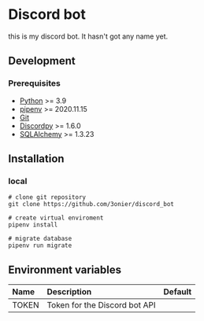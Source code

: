 # Discord bot

this is my discord bot. It hasn't got any name yet.

## Development

### Prerequisites

- [Python](https://www.python.org/) >= 3.9
- [pipenv](https://pypi.org/project/pipenv/) >=  2020.11.15
- [Git](https://git-scm.com/)
- [Discordpy](https://discordpy.readthedocs.io) >= 1.6.0
- [SQLAlchemy](https://www.sqlalchemy.org/) >= 1.3.23

## Installation 

### local

```
# clone git repository
git clone https://github.com/3onier/discord_bot

# create virtual enviroment
pipenv install

# migrate database
pipenv run migrate
```

## Environment variables

| Name      | Description | Default |
|:----------|:------------|:--------|
|TOKEN      |Token for the Discord bot API|     |
